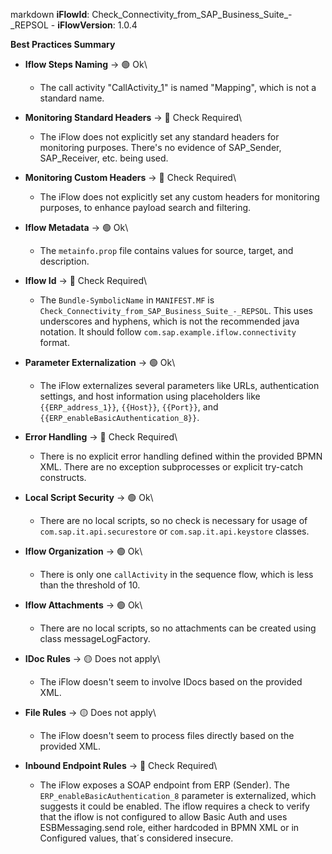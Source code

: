 markdown
**iFlowId**: Check_Connectivity_from_SAP_Business_Suite_-_REPSOL - **iFlowVersion**: 1.0.4

**Best Practices Summary**
- **Iflow Steps Naming** -> 🟢 Ok\
    - The call activity "CallActivity_1" is named "Mapping", which is not a standard name.

- **Monitoring Standard Headers** -> 🔴 Check Required\
    - The iFlow does not explicitly set any standard headers for monitoring purposes. There's no evidence of SAP_Sender, SAP_Receiver, etc. being used.

- **Monitoring Custom Headers** -> 🔴 Check Required\
    - The iFlow does not explicitly set any custom headers for monitoring purposes, to enhance payload search and filtering.

- **Iflow Metadata** -> 🟢 Ok\
    - The `metainfo.prop` file contains values for source, target, and description.

- **Iflow Id** -> 🔴 Check Required\
    - The `Bundle-SymbolicName` in `MANIFEST.MF` is `Check_Connectivity_from_SAP_Business_Suite_-_REPSOL`.  This uses underscores and hyphens, which is not the recommended java notation. It should follow `com.sap.example.iflow.connectivity` format.

- **Parameter Externalization** -> 🟢 Ok\
    - The iFlow externalizes several parameters like URLs, authentication settings, and host information using placeholders like `{{ERP_address_1}}`, `{{Host}}`, `{{Port}}`, and `{{ERP_enableBasicAuthentication_8}}`.

- **Error Handling** -> 🔴 Check Required\
    - There is no explicit error handling defined within the provided BPMN XML. There are no exception subprocesses or explicit try-catch constructs.

- **Local Script Security** -> 🟢 Ok\
    - There are no local scripts, so no check is necessary for usage of `com.sap.it.api.securestore` or `com.sap.it.api.keystore` classes.

- **Iflow Organization** -> 🟢 Ok\
    - There is only one `callActivity` in the sequence flow, which is less than the threshold of 10.

- **Iflow Attachments** -> 🟢 Ok\
    - There are no local scripts, so no attachments can be created using class messageLogFactory.

- **IDoc Rules** -> 🟡 Does not apply\
    - The iFlow doesn't seem to involve IDocs based on the provided XML.

- **File Rules** -> 🟡 Does not apply\
    - The iFlow doesn't seem to process files directly based on the provided XML.

- **Inbound Endpoint Rules** -> 🔴 Check Required\
    - The iFlow exposes a SOAP endpoint from ERP (Sender). The `ERP_enableBasicAuthentication_8` parameter is externalized, which suggests it could be enabled. The iflow requires a check to verify that the iflow is not configured to allow Basic Auth and uses ESBMessaging.send role, either hardcoded in BPMN XML or in Configured values, that´s considered insecure.
